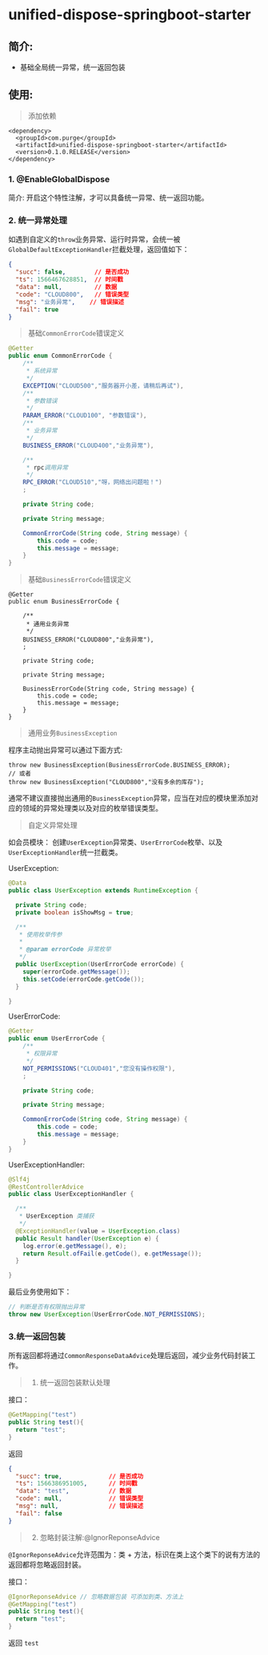 # unified-dispose-springboot-starter
## 简介:
- 基础全局统一异常，统一返回包装

## 使用:

> 添加依赖

```
<dependency>
  <groupId>com.purge</groupId>
  <artifactId>unified-dispose-springboot-starter</artifactId>
  <version>0.1.0.RELEASE</version>
</dependency>
```

### 1. @EnableGlobalDispose

简介: 开启这个特性注解，才可以具备统一异常、统一返回功能。

### 2. 统一异常处理

如遇到自定义的`throw`业务异常、运行时异常，会统一被`GlobalDefaultExceptionHandler`拦截处理，返回值如下：

```json
{
  "succ": false,        // 是否成功
  "ts": 1566467628851,  // 时间戳
  "data": null,         // 数据
  "code": "CLOUD800",   // 错误类型
  "msg": "业务异常",    // 错误描述
  "fail": true
}
```
> 基础`CommonErrorCode`错误定义

```java
@Getter
public enum CommonErrorCode {
    /**
     * 系统异常
     */
    EXCEPTION("CLOUD500","服务器开小差，请稍后再试"),
    /**
     * 参数错误
     */
    PARAM_ERROR("CLOUD100", "参数错误"),
    /**
     * 业务异常
     */
    BUSINESS_ERROR("CLOUD400","业务异常"),

    /**
     * rpc调用异常
     */
    RPC_ERROR("CLOUD510","呀，网络出问题啦！")
    ;

    private String code;

    private String message;

    CommonErrorCode(String code, String message) {
        this.code = code;
        this.message = message;
    }
}
```

> 基础`BusinessErrorCode`错误定义

```
@Getter
public enum BusinessErrorCode {

    /**
     * 通用业务异常
     */
    BUSINESS_ERROR("CLOUD800","业务异常"),
    ;

    private String code;

    private String message;

    BusinessErrorCode(String code, String message) {
        this.code = code;
        this.message = message;
    }
}
```

> 通用业务`BusinessException`

程序主动抛出异常可以通过下面方式:

```
throw new BusinessException(BusinessErrorCode.BUSINESS_ERROR);
// 或者
throw new BusinessException("CLOUD800","没有多余的库存");
```

通常不建议直接抛出通用的`BusinessException`异常，应当在对应的模块里添加对应的领域的异常处理类以及对应的枚举错误类型。

> 自定义异常处理

如会员模块：
创建`UserException`异常类、`UserErrorCode`枚举、以及`UserExceptionHandler`统一拦截类。

UserException:

```java
@Data
public class UserException extends RuntimeException {

  private String code;
  private boolean isShowMsg = true;

  /**
   * 使用枚举传参
   *
   * @param errorCode 异常枚举
   */
  public UserException(UserErrorCode errorCode) {
    super(errorCode.getMessage());
    this.setCode(errorCode.getCode());
  }

}
```

UserErrorCode:

```java
@Getter
public enum UserErrorCode {
    /**
     * 权限异常
     */
    NOT_PERMISSIONS("CLOUD401","您没有操作权限"),
    ;

    private String code;

    private String message;

    CommonErrorCode(String code, String message) {
        this.code = code;
        this.message = message;
    }
}
```

UserExceptionHandler:
```java
@Slf4j
@RestControllerAdvice
public class UserExceptionHandler {

  /**
   * UserException 类捕获
   */
  @ExceptionHandler(value = UserException.class)
  public Result handler(UserException e) {
    log.error(e.getMessage(), e);
    return Result.ofFail(e.getCode(), e.getMessage());
  }

}
```

最后业务使用如下：

```java
// 判断是否有权限抛出异常
throw new UserException(UserErrorCode.NOT_PERMISSIONS);
```

### 3.统一返回包装

所有返回都将通过`CommonResponseDataAdvice`处理后返回，减少业务代码封装工作。

> 1. 统一返回包装默认处理

接口：

```java
@GetMapping("test")
public String test(){
  return "test";
}
```

返回

```json
{
  "succ": true,             // 是否成功
  "ts": 1566386951005,      // 时间戳
  "data": "test",           // 数据
  "code": null,             // 错误类型
  "msg": null,              // 错误描述
  "fail": false             
}
```
> 2. 忽略封装注解:@IgnorReponseAdvice

`@IgnorReponseAdvice`允许范围为：类 + 方法，标识在类上这个类下的说有方法的返回都将忽略返回封装。

接口：

```java
@IgnorReponseAdvice // 忽略数据包装 可添加到类、方法上
@GetMapping("test")
public String test(){
  return "test";
}
```

返回 `test`
